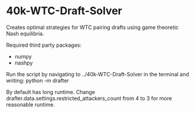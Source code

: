 # 40k-WTC-Draft-Solver
Creates optimal strategies for WTC pairing drafts using game theoretic Nash equilibria.

Required third party packages:
 - numpy
 - nashpy

 Run the script by navigating to ../40k-WTC-Draft-Solver in the terminal and writing:
 python -m drafter

 By default has long runtime. Change drafter.data.settings.restricted_attackers_count from 4 to 3 for more reasonable runtime.